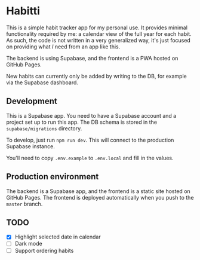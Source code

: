 # Habitti

This is a simple habit tracker app for my personal use. It provides minimal functionality required by me: a calendar
view of the full year for each habit. As such, the code is not written in a very generalized way, it's just focused on providing what _I_ need from an app like this.

The backend is using Supabase, and the frontend is a PWA hosted on GitHub Pages.

New habits can currently only be added by writing to the DB, for example via the Supabase dashboard.

## Development

This is a Supabase app. You need to have a Supabase account and a project set up to run this app. The DB schema
is stored in the `supabase/migrations` directory.

To develop, just run `npm run dev`. This will connect to the production Supabase instance.

You'll need to copy `.env.example` to `.env.local` and fill in the values.

## Production environment

The backend is a Supabase app, and the frontend is a static site hosted on GitHub Pages. The frontend is deployed
automatically when you push to the `master` branch.

## TODO

- [x] Highlight selected date in calendar
- [ ] Dark mode
- [ ] Support ordering habits